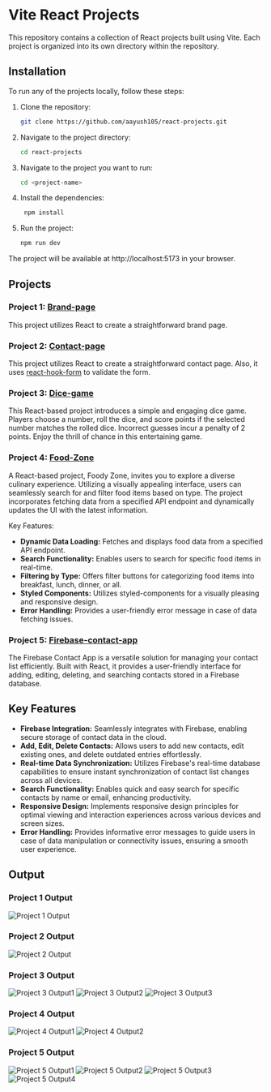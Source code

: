 # Vite React Projects

This repository contains a collection of React projects built using Vite. Each project is organized into its own directory within the repository.

## Installation

To run any of the projects locally, follow these steps:

1. Clone the repository:

   ```bash
   git clone https://github.com/aayush105/react-projects.git
   ```
   
2. Navigate to the project directory:

   ```bash
   cd react-projects
   ```  
3. Navigate to the project you want to run:

   ```bash
   cd <project-name>
   ```
4. Install the dependencies:

   ```bash
    npm install
    ```
5. Run the project:

   ```bash
   npm run dev
   ```
The project will be available at http://localhost:5173 in your browser.

## Projects

### Project 1: [Brand-page](Brand-page)
This project utilizes React to create a straightforward brand page. 

### Project 2: [Contact-page](contact-us)
This project utilizes React to create a straightforward contact page. Also, it uses [react-hook-form](https://react-hook-form.com/) to validate the form.

### Project 3: [Dice-game](Dice-game)
This React-based project introduces a simple and engaging dice game. Players choose a number, roll the dice, and score points if the selected number matches the rolled dice. Incorrect guesses incur a penalty of 2 points. Enjoy the thrill of chance in this entertaining game.

### Project 4: [Food-Zone](Food-zone)

A React-based project, Foody Zone, invites you to explore a diverse culinary experience. Utilizing a visually appealing interface, users can seamlessly search for and filter food items based on type. The project incorporates fetching data from a specified API endpoint and dynamically updates the UI with the latest information.

Key Features:
- **Dynamic Data Loading:** Fetches and displays food data from a specified API endpoint.
- **Search Functionality:** Enables users to search for specific food items in real-time.
- **Filtering by Type:** Offers filter buttons for categorizing food items into breakfast, lunch, dinner, or all.
- **Styled Components:** Utilizes styled-components for a visually pleasing and responsive design.
- **Error Handling:** Provides a user-friendly error message in case of data fetching issues.

### Project 5: [Firebase-contact-app](Firebase-contact-app)

The Firebase Contact App is a versatile solution for managing your contact list efficiently. Built with React, it provides a user-friendly interface for adding, editing, deleting, and searching contacts stored in a Firebase database.

## Key Features
- **Firebase Integration:** Seamlessly integrates with Firebase, enabling secure storage of contact data in the cloud.
- **Add, Edit, Delete Contacts:** Allows users to add new contacts, edit existing ones, and delete outdated entries effortlessly.
- **Real-time Data Synchronization:** Utilizes Firebase's real-time database capabilities to ensure instant synchronization of contact list changes across all devices.
- **Search Functionality:** Enables quick and easy search for specific contacts by name or email, enhancing productivity.
- **Responsive Design:** Implements responsive design principles for optimal viewing and interaction experiences across various devices and screen sizes.
- **Error Handling:** Provides informative error messages to guide users in case of data manipulation or connectivity issues, ensuring a smooth user experience.


## Output

### Project 1 Output
![Project 1 Output](Brand-page/public/images/output.png)

### Project 2 Output
![Project 2 Output](contact-us/public/images/output.png)

### Project 3 Output
![Project 3 Output1](Dice-game/public/images/output1.png)
![Project 3 Output2](Dice-game/public/images/output2.png)
![Project 3 Output3](Dice-game/public/images/output3.png)

### Project 4 Output
![Project 4 Output1](Food-zone/app/public/output_1.png)
![Project 4 Output2](Food-zone/app/public/output_2.png)

### Project 5 Output
![Project 5 Output1](Firebase-contact-app/public/output_1.png)
![Project 5 Output2](Firebase-contact-app/public/output_2.png)
![Project 5 Output3](Firebase-contact-app/public/output_3.png)
![Project 5 Output4](Firebase-contact-app/public/output_4.png)